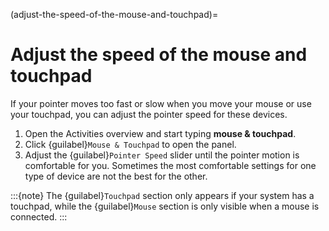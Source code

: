 (adjust-the-speed-of-the-mouse-and-touchpad)=
# Adjust the speed of the mouse and touchpad

If your pointer moves too fast or slow when you move your mouse or use your touchpad, you can adjust the pointer speed for these devices.

1. Open the Activities overview and start typing **mouse & touchpad**.
2. Click {guilabel}`Mouse & Touchpad` to open the panel.
3. Adjust the {guilabel}`Pointer Speed` slider until the pointer motion is comfortable for you. Sometimes the most comfortable settings for one type of device are not the best for the other.

:::{note}
The {guilabel}`Touchpad` section only appears if your system has a touchpad, while the {guilabel}`Mouse` section is only visible when a mouse is connected.
:::


